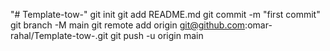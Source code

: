 "# Template-tow-"  git init git add README.md git commit -m "first commit" git branch -M main git remote add origin git@github.com:omar-rahal/Template-tow-.git git push -u origin main
